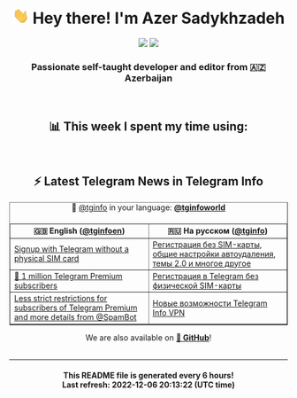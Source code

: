 <div align="center">
	<div>
		<h1>
      <img src="./assets/hi.gif" width="30px"> Hey there! I'm Azer Sadykhzadeh
    </h1>
    <img height="18" src="https://komarev.com/ghpvc/?username=sadykhzadeh&label=Views&color=2081c1&style=flat-square" />
		<a href="https://wakatime.com/@Azer"> <img height="18" src="https://wakatime.com/badge/user/f80ae27a-c328-426f-a381-bc84136e2dd6.svg" /> </a>
    <h3>
      Passionate self-taught developer and editor from 🇦🇿 Azerbaijan
    </h3>
  </div>
  <br>

<h2>📊 This week I spent my time using:</h2>

<!--START_SECTION:waka-->
<!--END_SECTION:waka-->

<br>

<h2>⚡️ Latest Telegram News in Telegram Info</h2>
  <table border>
		<tr>
			<th width="50%">🇬🇧 English (<a href="https://t.me/tginfoen">@tginfoen</a>)</th>
			<th>🇷🇺 На русском (<a href="https://t.me/tginfo">@tginfo</a>)</th>
		</tr>
		<caption>🚩 <a href="https://t.me/tginfo">@tginfo</a> in your language: <a href="https://t.me/tginfoworld"><b>@tginfoworld</b></a><caption/>
  <tr><td><a href="https://t.me/tginfoen/1555">Signup with Telegram without a physical SIM card</a></td>
    <td><a href="https://t.me/tginfo/3523">Регистрация без SIM-карты, общие настройки автоудаления, темы 2.0 и многое другое</a></td></tr><tr><td><a href="https://t.me/tginfoen/1554">🌟 1 million Telegram Premium subscribers</a></td>
    <td><a href="https://t.me/tginfo/3522">Регистрация в Telegram без физической SIM-карты</a></td></tr><tr><td><a href="https://t.me/tginfoen/1553">Less strict restrictions for subscribers of Telegram Premium and more details from @SpamBot</a></td>
    <td><a href="https://t.me/tginfo/3521">Новые возможности Telegram Info VPN </a></td></tr>
</table>
We are also available on <a href="https://github.com/tginfo"><b>🐙 GitHub</b></a>!
</div>

<br>
<hr>
<h4 align="center">This README file is generated <b>every 6 hours</b>!</br>Last refresh: <b>2022-12-06 20:13:22 (UTC time)</b></h4>

